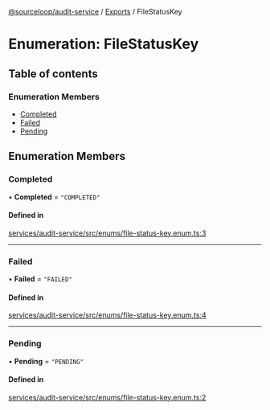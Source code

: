 [@sourceloop/audit-service](../README.md) / [Exports](../modules.md) / FileStatusKey

# Enumeration: FileStatusKey

## Table of contents

### Enumeration Members

- [Completed](FileStatusKey.md#completed)
- [Failed](FileStatusKey.md#failed)
- [Pending](FileStatusKey.md#pending)

## Enumeration Members

### Completed

• **Completed** = ``"COMPLETED"``

#### Defined in

[services/audit-service/src/enums/file-status-key.enum.ts:3](https://github.com/sourcefuse/loopback4-microservice-catalog/blob/68ec38a2a/services/audit-service/src/enums/file-status-key.enum.ts#L3)

___

### Failed

• **Failed** = ``"FAILED"``

#### Defined in

[services/audit-service/src/enums/file-status-key.enum.ts:4](https://github.com/sourcefuse/loopback4-microservice-catalog/blob/68ec38a2a/services/audit-service/src/enums/file-status-key.enum.ts#L4)

___

### Pending

• **Pending** = ``"PENDING"``

#### Defined in

[services/audit-service/src/enums/file-status-key.enum.ts:2](https://github.com/sourcefuse/loopback4-microservice-catalog/blob/68ec38a2a/services/audit-service/src/enums/file-status-key.enum.ts#L2)
